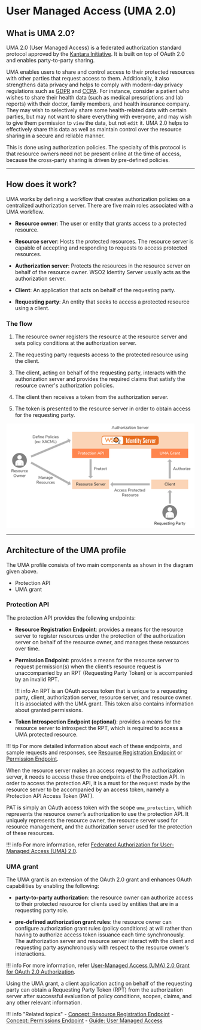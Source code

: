 # User Managed Access (UMA 2.0)

## What is UMA 2.0?

UMA 2.0 (User Managed Access) is a federated authorization standard protocol approved by the [Kantara Initiative](https://kantarainitiative.org/). It is built on top of OAuth 2.0 and enables party-to-party sharing. 

UMA enables users to share and control access to their protected resources with other parties that request access to them. Additionally, it also strengthens data privacy and helps to comply with modern-day privacy regulations such as [GDPR](../../compliance/gdpr) and [CCPA](../../compliance/ccpa). For instance, consider a patient who wishes to share their health data (such as medical prescriptions and lab reports) with their doctor, family members, and health insurance company. They may wish to selectively share some health-related data with certain parties, but may not want to share everything with everyone, and may wish to give them permission to `view` the data, but not `edit` it. UMA 2.0 helps to effectively share this data as well as maintain control over the resource sharing in a secure and reliable manner. 

This is done using authorization policies. The specialty of this protocol is that resource owners need not be present online at the time of access, because the cross-party sharing is driven by pre-defined policies.

-----

## How does it work?

UMA works by defining a workflow that creates authorization policies on a centralized authorization server. There are five main roles associated with a UMA workflow. 

- **Resource owner**: The user or entity that grants access to a protected resource. 

- **Resource server**: Hosts the protected resources. The resource server is capable of accepting and responding to requests to access protected resources.

- **Authorization server**: Protects the resources in the resource server on behalf of the resource owner. WSO2 Identity Server usually acts as the authorization server.

- **Client**: An application that acts on behalf of the requesting party.

- **Requesting party**: An entity that seeks to access a protected resource using a client.

### The flow

1. The resource owner registers the resource at the resource server and sets policy conditions at the authorization server. 

2. The requesting party requests access to the protected resource using the client. 

2. The client, acting on behalf of the requesting party, interacts with the authorization server and provides the required claims that satisfy the resource owner's authorization policies.  

3. The client then receives a token from the authorization server. 

4. The token is presented to the resource server in order to obtain access for the requesting party. 

![User Managed Access diagram](../../../assets/img/concepts/user-managed-access-diagram.png) 

---

## Architecture of the UMA profile

The UMA profile consists of two main components as shown in the diagram given above. 

- Protection API
- UMA grant

### Protection API

The protection API provides the following endpoints:

- **Resource Registration Endpoint**: provides a means for the resource server to register resources under the protection of the authorization server on behalf of the resource owner, and manages these resources over time.

- **Permission Endpoint**: provides a means for the resource server to request permission(s) when the client’s resource request is unaccompanied by an RPT (Requesting Party Token) or is accompanied by an invalid RPT. 
    
    !!! info
        An RPT is an OAuth access token that is unique to a requesting party, client, authorization server, resource server, and resource owner. It is associated with the UMA grant. This token also contains information about granted permissions.

- **Token Introspection Endpoint (optional)**: provides a means for the resource server to introspect the RPT, which is required to access a UMA protected resource.

!!! tip
    For more detailed information about each of these endpoints, and sample requests and responses, see [Resource Registration Endpoint](../uma-resource-registration) or [Permission Endpoint](../uma-permission-endpoint).

When the resource server makes an access request to the authorization server, it needs to access these three endpoints of the Protection API. In order to access the protection API, it is a must for the request made by the resource server to be accompanied by an access token, namely a Protection API Access Token (PAT). 

PAT is simply an OAuth access token with the scope  `uma_protection`, which represents the resource owner’s authorization to use the protection API. It uniquely represents the resource owner, the resource server used for resource management, and the authorization server used for the protection of these resources.

!!! info
    For more information, refer [Federated Authorization for User-Managed Access (UMA) 2.0](https://docs.kantarainitiative.org/uma/wg/rec-oauth-uma-federated-authz-2.0.html).
    
### UMA grant

The UMA grant is an extension of the OAuth 2.0 grant and enhances OAuth capabilities by enabling the following: 

- **party-to-party authorization**: the resource owner can authorize access to their protected resource for clients used by entities that are in a requesting party role.

- **pre-defined authorization grant rules**: the resource owner can configure authorization grant rules (policy conditions) at will rather than having to authorize access token issuance each time synchronously. The authorization server and resource server interact with the client and requesting party asynchronously with respect to the resource owner's interactions. 

!!! info
    For more information, refer [User-Managed Access (UMA) 2.0 Grant for OAuth 2.0 Authorization](https://docs.kantarainitiative.org/uma/wg/rec-oauth-uma-grant-2.0.html).
    
Using the UMA grant, a client application acting on behalf of the requesting party can obtain a Requesting Party Token (RPT) from the authorization server after successful evaluation of policy conditions, scopes, claims, and any other relevant information.
     
!!! info "Related topics"
    - [Concept: Resource Registration Endpoint](../uma-resource-registration)
    - [Concept: Permissions Endpoint](../uma-permission-endpoint)
    - [Guide: User Managed Access](../../../../guides/access-delegation/uma)
    <!--- - [Demo: User Managed Access](TODO:link-to-demo)-->
